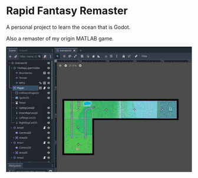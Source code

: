 # Rapid Fantasy Remaster

A personal project to learn the ocean that is Godot.

Also a remaster of my origin MATLAB game.

![showcase](showcase/swappy-20250719_200230.png)
